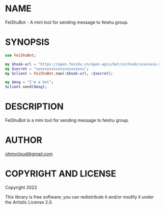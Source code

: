NAME
====

FeiShuBot - A mini tool for sending message to feishu group.

SYNOPSIS
========

```raku
use FeiShuBot;

my $hook-url = "https://open.feishu.cn/open-apis/bot/v2/hook/xxxxxxxx-xxxx-xxxx-xxxx-xxxxxxxxxxxx";
my $secret = "xxxxxxxxxxxxxxxxxxxxxx";
my $client = FeiShuBot.new(:$hook-url, :$secret);

my $msg = "I'm a bot";
$client.send($msg);
```

DESCRIPTION
===========

FeiShuBot is a mini tool for sending message to feishu group.

AUTHOR
======

<ohmycloud@gmail.com>

COPYRIGHT AND LICENSE
=====================

Copyright 2022

This library is free software; you can redistribute it and/or modify it under the Artistic License 2.0.

